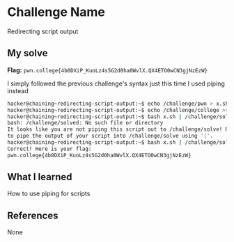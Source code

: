 # Challenge Name
Redirecting script output

## My solve
**Flag:** `pwn.college{4b0DXiP_KuoLz4s5G2d0ha0WvlX.QX4ETO0wCN3gjNzEzW}`

I simply followed the previous challenge's syntax just this time I used piping instead
```bash
hacker@chaining~redirecting-script-output:~$ echo /challenge/pwn > x.sh
hacker@chaining~redirecting-script-output:~$ echo /challenge/college >> x.sh
hacker@chaining~redirecting-script-output:~$ bash x.sh | /challenge/solved
bash: /challenge/solved: No such file or directory
It looks like you are not piping this script out to /challenge/solve! Remember 
to pipe the output of your script into /challenge/solve using '|'.
hacker@chaining~redirecting-script-output:~$ bash x.sh | /challenge/solve
Correct! Here is your flag:
pwn.college{4b0DXiP_KuoLz4s5G2d0ha0WvlX.QX4ETO0wCN3gjNzEzW}
```

## What I learned
How to use piping for scripts

## References 
None
